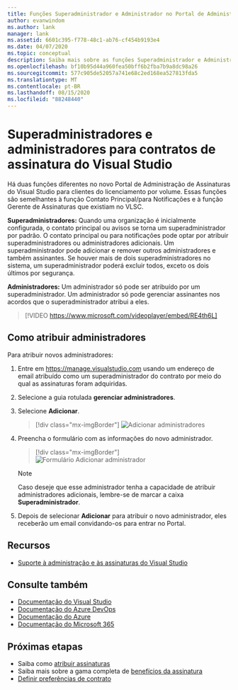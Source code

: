 ```yaml
---
title: Funções Superadministrador e Administrador no Portal de Administração
author: evanwindom
ms.author: lank
manager: lank
ms.assetid: 6601c395-f778-48c1-ab76-cf454b9193e4
ms.date: 04/07/2020
ms.topic: conceptual
description: Saiba mais sobre as funções Superadministrador e Administrador e como atribuir administradores.
ms.openlocfilehash: bf10b95d44a960fea50bff6b2fba7b9a8dc98a26
ms.sourcegitcommit: 577c905de52057a741e68c2ed168ea527813fda5
ms.translationtype: MT
ms.contentlocale: pt-BR
ms.lasthandoff: 08/15/2020
ms.locfileid: "88248440"
---
```

# <a name="super-admins-and-administrators-for-visual-studio-subscription-agreements"></a>Superadministradores e administradores para contratos de assinatura do Visual Studio

Há duas funções diferentes no novo Portal de Administração de Assinaturas do Visual Studio para clientes do licenciamento por volume. Essas funções são semelhantes à função Contato Principal/para Notificações e à função Gerente de Assinaturas que existiam no VLSC.

**Superadministradores:** Quando uma organização é inicialmente configurada, o contato principal ou avisos se torna um superadministrador por padrão. O contato principal ou para notificações pode optar por atribuir superadministradores ou administradores adicionais. Um superadministrador pode adicionar e remover outros administradores e também assinantes. Se houver mais de dois superadministradores no sistema, um superadministrador poderá excluir todos, exceto os dois últimos por segurança.

**Administradores:** Um administrador só pode ser atribuído por um superadministrador. Um administrador só pode gerenciar assinantes nos acordos que o superadministrador atribui a eles.

> [!VIDEO https://www.microsoft.com/videoplayer/embed/RE4th6L]

## <a name="assigning-administrators"></a>Como atribuir administradores
Para atribuir novos administradores:
1. Entre em https://manage.visualstudio.com usando um endereço de email atribuído como um superadministrador do contrato por meio do qual as assinaturas foram adquiridas.
2. Selecione a guia rotulada **gerenciar administradores**.
3. Selecione **Adicionar**.
   > [!div class="mx-imgBorder"]
   > ![Adicionar administradores](_img/admin-roles/add-admins.png "Selecione a folha gerenciar administradores e, em seguida, selecione Adicionar para atribuir novos administradores.")
4. Preencha o formulário com as informações do novo administrador.  
   > [!div class="mx-imgBorder"]
   > ![Formulário Adicionar administrador](_img/admin-roles/add-form.png "Insira as informações de entrada para o novo administrador e escolha se deseja torná-las um superadministrador.  Em seguida, selecione Adicionar.")

   > [!NOTE]
   > Caso deseje que esse administrador tenha a capacidade de atribuir administradores adicionais, lembre-se de marcar a caixa **Superadministrador**.

5. Depois de selecionar **Adicionar** para atribuir o novo administrador, eles receberão um email convidando-os para entrar no Portal.  

## <a name="resources"></a>Recursos
- [Suporte à administração e às assinaturas do Visual Studio](https://visualstudio.microsoft.com/support/support-overview-vs)

## <a name="see-also"></a>Consulte também
- [Documentação do Visual Studio](https://docs.microsoft.com/visualstudio/)
- [Documentação do Azure DevOps](https://docs.microsoft.com/azure/devops/)
- [Documentação do Azure](https://docs.microsoft.com/azure/)
- [Documentação do Microsoft 365](https://docs.microsoft.com/microsoft-365/)


## <a name="next-steps"></a>Próximas etapas
- Saiba como [atribuir assinaturas](assign-license.md)
- Saiba mais sobre a gama completa de [benefícios da assinatura](https://visualstudio.microsoft.com/vs/benefits/)
- [Definir preferências de contrato](admin-prefs.md) 


